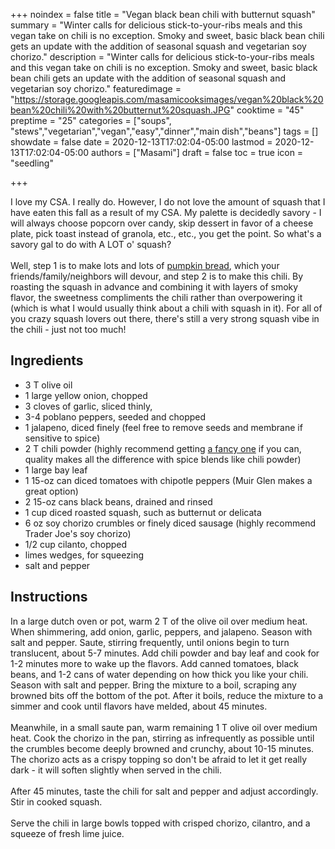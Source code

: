 +++
noindex = false
title = "Vegan black bean chili with butternut squash"
summary = "Winter calls for delicious stick-to-your-ribs meals and this vegan take on chili is no exception. Smoky and sweet, basic black bean chili gets an update with the addition of seasonal squash and vegetarian soy chorizo."
description = "Winter calls for delicious stick-to-your-ribs meals and this vegan take on chili is no exception. Smoky and sweet, basic black bean chili gets an update with the addition of seasonal squash and vegetarian soy chorizo."
featuredimage = "https://storage.googleapis.com/masamicooksimages/vegan%20black%20bean%20chili%20with%20butternut%20squash.JPG"
cooktime = "45"
preptime = "25"
categories = ["soups", "stews","vegetarian","vegan","easy","dinner","main dish","beans"]
tags = []
showdate = false
date = 2020-12-13T17:02:04-05:00
lastmod = 2020-12-13T17:02:04-05:00
authors = ["Masami"]
draft = false
toc = true
icon = "seedling"

+++

I love my CSA. I really do. However, I do not love the amount of squash that I have eaten this fall as a result of my CSA. My palette is decidedly savory - I will always choose popcorn over candy, skip dessert in favor of a cheese plate, pick toast instead of granola, etc., etc., you get the point. So what's a savory gal to do with A LOT o' squash?\
\
Well, step 1 is to make lots and lots of [pumpkin bread](https://smittenkitchen.com/2016/10/pumpkin-bread/), which your friends/family/neighbors will devour, and step 2 is to make this chili. By roasting the squash in advance and combining it with layers of smoky flavor, the sweetness compliments the chili rather than overpowering it (which is what I would usually think about a chili with squash in it). For all of you crazy squash lovers out there, there's still a very strong squash vibe in the chili - just not too much!

## Ingredients
- 3 T olive oil
- 1 large yellow onion, chopped
- 3 cloves of garlic, sliced thinly,
- 3-4 poblano peppers, seeded and chopped
- 1 jalapeno, diced finely (feel free to remove seeds and membrane if sensitive to spice)
- 2 T chili powder (highly recommend getting [a fancy one](https://rawspicebar.com/products/chili-powder#undefined) if you can, quality makes all the difference with spice blends like chili powder)
- 1 large bay leaf
- 1 15-oz can diced tomatoes with chipotle peppers (Muir Glen makes a great option)
- 2 15-oz cans black beans, drained and rinsed
- 1 cup diced roasted squash, such as butternut or delicata
- 6 oz soy chorizo crumbles or finely diced sausage (highly recommend Trader Joe's soy chorizo)
- 1/2 cup cilanto, chopped
- limes wedges, for squeezing
- salt and pepper
## Instructions
In a large dutch oven or pot, warm 2 T of the olive oil over medium heat. When shimmering, add onion, garlic, peppers, and jalapeno. Season with salt and pepper. Saute, stirring frequently, until onions begin to turn translucent, about 5-7 minutes. Add chili powder and bay leaf and cook for 1-2 minutes more to wake up the flavors. Add canned tomatoes, black beans, and 1-2 cans of water depending on how thick you like your chili. Season with salt and pepper. Bring the mixture to a boil, scraping any browned bits off the bottom of the pot. After it boils, reduce the mixture to a simmer and cook until flavors have melded, about 45 minutes.\
\
Meanwhile, in a small saute pan, warm remaining 1 T olive oil over medium heat. Cook the chorizo in the pan, stirring as infrequently as possible until the crumbles become deeply browned and crunchy, about 10-15 minutes. The chorizo acts as a crispy topping so don't be afraid to let it get really dark - it will soften slightly when served in the chili.\
\
After 45 minutes, taste the chili for salt and pepper and adjust accordingly. Stir in cooked squash.\
\
Serve the chili in large bowls topped with crisped chorizo, cilantro, and a squeeze of fresh lime juice.
